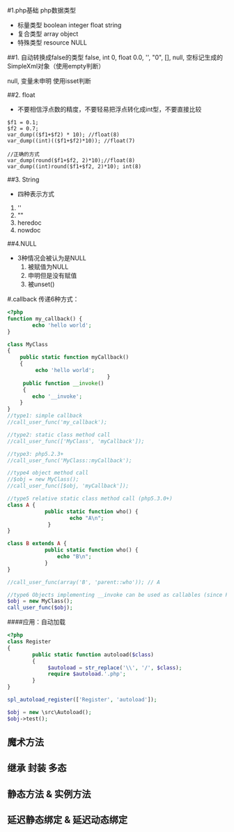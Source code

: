 #1.php基础
php数据类型
- 标量类型
boolean
integer
float
string
- 复合类型
 array
 object
- 特殊类型
  resource
  NULL

##1. 自动转换成false的类型
false, int 0, float 0.0, '', "0", [], null, 空标记生成的SimpleXml对象（使用empty判断）

null, 变量未申明 使用isset判断

##2. float
- 不要相信浮点数的精度，不要轻易把浮点转化成int型，不要直接比较

```
$f1 = 0.1;
$f2 = 0.7;
var_dump(($f1+$f2) * 10); //float(8)
var_dump((int)(($f1+$f2)*10)); //float(7)

//正确的方式
var_dump(round($f1+$f2, 2)*10);//float(8)
var_dump((int)round($f1+$f2, 2)*10); int(8)

```
##3. String
- 四种表示方式
 1. ''
 2. ""
 3. heredoc 
 4. nowdoc

##4.NULL
- 3种情况会被认为是NULL
  1. 被赋值为NULL
  2. 申明但是没有赋值
  3. 被unset()

#.callback
传递6种方式：
```php
<?php
function my_callback() {
        echo 'hello world';
}

class MyClass
{
    public static function myCallback()
    {
         echo 'hello world';
                                }
     public function __invoke()
     {
        echo '__invoke';
    }
}
//type1: simple callback
//call_user_func('my_callback');

//type2: static class method call
//call_user_func(['MyClass', 'myCallback']);

//type3: php5.2.3+
//call_user_func('MyClass::myCallback');

//type4 object method call
//$obj = new MyClass();
//call_user_func([$obj, 'myCallback']);

//type5 relative static class method call (php5.3.0+)
class A {
            public static function who() {
                    echo "A\n";
             }
}

class B extends A {
            public static function who() {
                echo "B\n";
            }
}

//call_user_func(array('B', 'parent::who')); // A

//type6 Objects implementing __invoke can be used as callables (since PHP 5.3)
$obj = new MyClass();
call_user_func($obj);

```

####应用：自动加载

```php
<?php
class Register
{
        public static function autoload($class)
        {
             $autoload = str_replace('\\', '/', $class);
             require $autoload.'.php';
        }
}

spl_autoload_register(['Register', 'autoload']);

$obj = new \src\Autoload();
$obj->test();

```
## 魔术方法

## 继承 封装 多态

## 静态方法 & 实例方法

## 延迟静态绑定 & 延迟动态绑定


